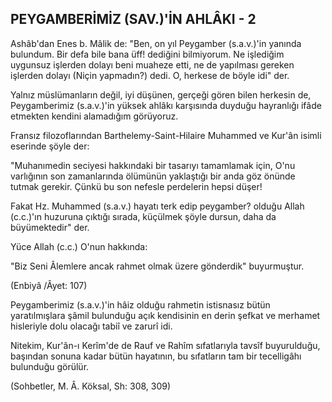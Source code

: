 ## PEYGAMBERİMİZ (SAV.)'İN AHLÂKI - 2

Ashâb'dan Enes b. Mâlik de: "Ben, on yıl Peygamber (s.a.v.)'in yanında bulundum. Bir defa bile bana üff! dediğini bilmiyorum. Ne işlediğim uygunsuz işlerden dolayı beni muaheze etti, ne de yapılması gereken işlerden dolayı (Niçin yapmadın?) dedi. O, herkese de böyle idi" der.

Yalnız müslümanların değil, iyi düşünen, gerçeği gören bilen herkesin de, Peygamberimiz (s.a.v.)'in yüksek ahlâkı karşısında duyduğu hayranlığı ifâde etmekten kendini ala­madığım görüyoruz.

Fransız filozoflarından Barthelemy-Saint-Hilaire Muhammed ve Kur'ân isimli eserinde şöyle der:

"Muhanımedin seciyesi hakkındaki bir tasarıyı tamamlamak için, O'nu varlığının son zamanlarında ölümünün yaklaştığı bir anda göz önünde tutmak gerekir. Çünkü bu son nefesle perdelerin hepsi düşer!

Fakat Hz. Muhammed (s.a.v.) hayatı terk edip peygamber? olduğu Allah (c.c.)'ın huzuruna çıktığı sırada, küçülmek şöyle dursun, daha da büyümektedir" der.

Yüce Allah (c.c.) O'nun hakkında:

"Biz Seni Âlemlere ancak rahmet olmak üzere gönderdik" buyurmuştur.

(Enbiyâ /Âyet: 107)

Peygamberimiz (s.a.v.)'in hâiz olduğu rahmetin istisnasız bütün yaratılmışlara şâmil bulunduğu açık kendisinin en derin şefkat ve merhamet hisleriyle dolu olacağı tabiî ve zarurî idi.

Nitekim, Kur'ân-ı Kerîm'de de Rauf ve Rahîm sıfatlarıyla tavsîf buyurulduğu, başından sonuna kadar bütün hayatının, bu sıfatların tam bir tecelligâhı bulunduğu görülür.

(Sohbetler, M. Â. Köksal, Sh: 308, 309)
